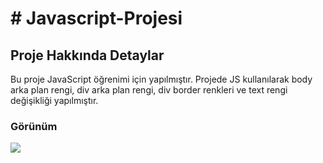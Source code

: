 <h1> # Javascript-Projesi </h1>


<h2>Proje Hakkında Detaylar </h2>

Bu proje JavaScript öğrenimi için yapılmıştır.
Projede JS kullanılarak body arka plan rengi, div arka plan rengi, div border renkleri ve text rengi değişikliği yapılmıştır.


<h3> Görünüm </h3>

![](Arka-Planı-Degıstır.gif)

